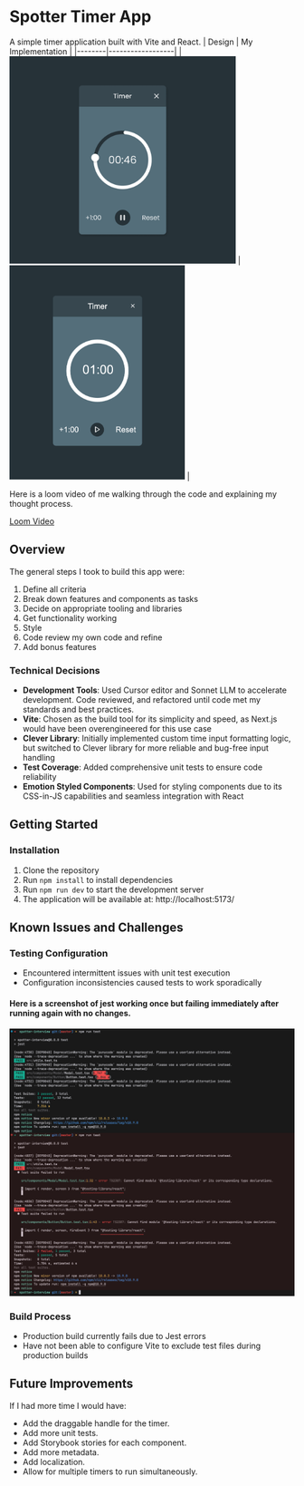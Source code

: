 # Spotter Timer App

A simple timer application built with Vite and React.
| Design | My Implementation |
|--------|------------------|
| <img src="./public/design.png" width="400"> | <img src="./public/screenshot.png" width="310"> |

Here is a loom video of me walking through the code and explaining my thought process.

[Loom Video](https://www.loom.com/share/c8cfb832090d43db8ceb83e88d8ce7a4?sid=479f62bd-f350-483d-8912-20624378a070)

## Overview

The general steps I took to build this app were:

1. Define all criteria
2. Break down features and components as tasks
3. Decide on appropriate tooling and libraries
4. Get functionality working
5. Style
6. Code review my own code and refine
7. Add bonus features

### Technical Decisions

- **Development Tools**: Used Cursor editor and Sonnet LLM to accelerate development. Code reviewed, and refactored until code met my standards and best practices.
- **Vite**: Chosen as the build tool for its simplicity and speed, as Next.js would have been overengineered for this use case
- **Clever Library**: Initially implemented custom time input formatting logic, but switched to Clever library for more reliable and bug-free input handling
- **Test Coverage**: Added comprehensive unit tests to ensure code reliability
- **Emotion Styled Components**: Used for styling components due to its CSS-in-JS capabilities and seamless integration with React

## Getting Started

### Installation

1. Clone the repository
2. Run `npm install` to install dependencies
3. Run `npm run dev` to start the development server
4. The application will be available at: http://localhost:5173/

## Known Issues and Challenges

### Testing Configuration

- Encountered intermittent issues with unit test execution
- Configuration inconsistencies caused tests to work sporadically

#### Here is a screenshot of jest working once but failing immediately after running again with no changes.

  <img src="./public/jest.png">

### Build Process

- Production build currently fails due to Jest errors
- Have not been able to configure Vite to exclude test files during production builds

## Future Improvements

If I had more time I would have:

- Add the draggable handle for the timer.
- Add more unit tests.
- Add Storybook stories for each component.
- Add more metadata.
- Add localization.
- Allow for multiple timers to run simultaneously.

